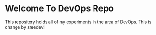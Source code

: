 # Welcome To DevOps Repo
This repository holds all of my experiments in the area of DevOps.
This is change by sreedevi

